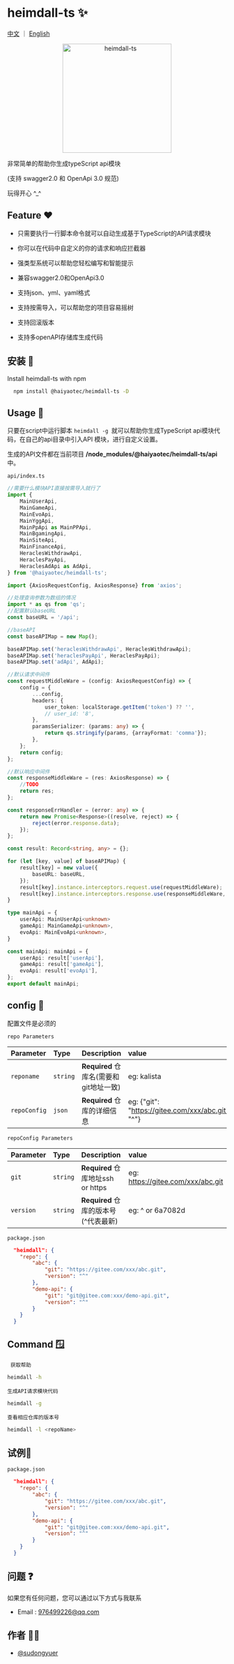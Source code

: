 # heimdall-ts ✨
[中文](/README.md) ｜ [English](/README_EN.md)

<p align="center">
<a href="https://github.com/HaiyaoTec/heimdall-ts" target="_blank">
<img src="https://static01.imgkr.com/temp/11972f34addd478ca4cc7a62fd7baf5f.jpg" alt="heimdall-ts" height="250" width="250"/>
</a>
</p>

非常简单的帮助你生成typeScript api模块 

(支持 swagger2.0 和 OpenApi 3.0 规范)

玩得开心 ^_^

## Feature ❤️

- 只需要执行一行脚本命令就可以自动生成基于TypeScript的API请求模块

- 你可以在代码中自定义的你的请求和响应拦截器

- 强类型系统可以帮助您轻松编写和智能提示

- 兼容swagger2.0和OpenApi3.0

- 支持json、yml、yaml格式

- 支持按需导入，可以帮助您的项目容易摇树

- 支持回滚版本

- 支持多openAPI存储库生成代码

## 安装 🌝

Install heimdall-ts with npm

```bash
  npm install @haiyaotec/heimdall-ts -D
```

## Usage 🍉

只要在script中运行脚本 `heimdall -g `就可以帮助你生成TypeScript api模块代码，在自己的api目录中引入API
模块，进行自定义设置。

生成的API文件都在当前项目 **/node_modules/@haiyaotec/heimdall-ts/api** 中。

`api/index.ts`

```ts
//需要什么模块API直接按需导入就行了
import {
    MainUserApi,
    MainGameApi,
    MainEvoApi,
    MainYggApi,
    MainPpApi as MainPPApi,
    MainBgamingApi,
    MainSiteApi,
    MainFinanceApi,
    HeraclesWithdrawApi,
    HeraclesPayApi,
    HeraclesAdApi as AdApi,
} from '@haiyaotec/heimdall-ts';

import {AxiosRequestConfig, AxiosResponse} from 'axios';

//处理查询参数为数组的情况
import * as qs from 'qs';
//配置默认baseURL
const baseURL = '/api';

//baseAPI
const baseAPIMap = new Map();

baseAPIMap.set('heraclesWithdrawApi', HeraclesWithdrawApi);
baseAPIMap.set('heraclesPayApi', HeraclesPayApi);
baseAPIMap.set('adApi', AdApi);

//默认请求中间件
const requestMiddleWare = (config: AxiosRequestConfig) => {
    config = {
        ...config,
        headers: {
            user_token: localStorage.getItem('token') ?? '',
            // user_id: '8',
        },
        paramsSerializer: (params: any) => {
            return qs.stringify(params, {arrayFormat: 'comma'});
        },
    };
    return config;
};

//默认响应中间件
const responseMiddleWare = (res: AxiosResponse) => {
    //TODO
    return res;
};

const responseErrHandler = (error: any) => {
    return new Promise<Response>((resolve, reject) => {
        reject(error.response.data);
    });
};

const result: Record<string, any> = {};

for (let [key, value] of baseAPIMap) {
    result[key] = new value({
        baseURL: baseURL,
    });
    result[key].instance.interceptors.request.use(requestMiddleWare);
    result[key].instance.interceptors.response.use(responseMiddleWare, responseErrHandler);
}

type mainApi = {
    userApi: MainUserApi<unknown>
    gameApi: MainGameApi<unknown>,
    evoApi: MainEvoApi<unknown>,
}

const mainApi: mainApi = {
    userApi: result['userApi'],
    gameApi: result['gameApi'],
    evoApi: result['evoApi'],
};
export default mainApi;

```

## config 📖

配置文件是必须的

`repo Parameters`

| Parameter   | Type     | Description                            | value            |
| :---------- | :------- | :------------------------------------- | :--------------- |
| `reponame` | `string` | **Required**  仓库名(需要和git地址一致)                       | eg: kalista             |
| `repoConfig` | `json` | **Required**   仓库的详细信息        | eg: {"git": "https://gitee.com/xxx/abc.git","version": "^"}      |

`repoConfig Parameters`

| Parameter   | Type     | Description                            | value            |
| :---------- | :------- | :------------------------------------- | :--------------- |
| `git` | `string` | **Required**  仓库地址ssh or https                       | eg: https://gitee.com/xxx/abc.git             |
| `version` | `string` | **Required**   仓库的版本号(^代表最新)        | eg: ^ or 6a7082d   |



`package.json`

```json
  "heimdall": {
    "repo": {
        "abc": {
            "git": "https://gitee.com/xxx/abc.git",
            "version": "^"
        },
        "demo-api": {
            "git": "git@gitee.com:xxx/demo-api.git",
            "version": "^"
        }
    }
  }
```

## Command 🪟

` 获取帮助`
```bash
heimdall -h
```

`生成API请求模块代码`

```bash
heimdall -g
```

`查看相应仓库的版本号`
```bash
heimdall -l <repoName>
```



## 试例🐞

`package.json`

```json
  "heimdall": {
    "repo": {
        "abc": {
            "git": "https://gitee.com/xxx/abc.git",
            "version": "^"
        },
        "demo-api": {
            "git": "git@gitee.com:xxx/demo-api.git",
            "version": "^"
        }
    }
  }
 ```

## 问题 ❓

如果您有任何问题，您可以通过以下方式与我联系

- Email : 976499226@qq.com


## 作者 👨‍💻

- [@sudongyuer](https://github.com/sudongyuer)




